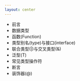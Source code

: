 ```yaml
---
layout: center
---
```


- 前言
- 数据类型
- 函数(Function)
- 类型别名(type)与接口(interface)
- 联合类型(|)与交叉类型(&)
- 泛型(T)
- 常见类型操作符
- 断言
- 装饰器(@)